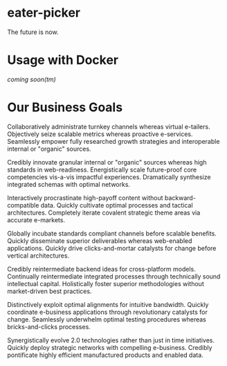 # eater-picker
The future is now.  

# Usage with Docker
*coming soon(tm)*

# Our Business Goals
Collaboratively administrate turnkey channels whereas virtual e-tailers. Objectively seize scalable metrics whereas proactive e-services. Seamlessly empower fully researched growth strategies and interoperable internal or "organic" sources.

Credibly innovate granular internal or "organic" sources whereas high standards in web-readiness. Energistically scale future-proof core competencies vis-a-vis impactful experiences. Dramatically synthesize integrated schemas with optimal networks.

Interactively procrastinate high-payoff content without backward-compatible data. Quickly cultivate optimal processes and tactical architectures. Completely iterate covalent strategic theme areas via accurate e-markets.

Globally incubate standards compliant channels before scalable benefits. Quickly disseminate superior deliverables whereas web-enabled applications. Quickly drive clicks-and-mortar catalysts for change before vertical architectures.

Credibly reintermediate backend ideas for cross-platform models. Continually reintermediate integrated processes through technically sound intellectual capital. Holistically foster superior methodologies without market-driven best practices.

Distinctively exploit optimal alignments for intuitive bandwidth. Quickly coordinate e-business applications through revolutionary catalysts for change. Seamlessly underwhelm optimal testing procedures whereas bricks-and-clicks processes.

Synergistically evolve 2.0 technologies rather than just in time initiatives. Quickly deploy strategic networks with compelling e-business. Credibly pontificate highly efficient manufactured products and enabled data.